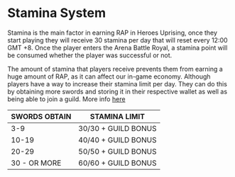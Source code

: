 # Stamina System

Stamina is the main factor in earning RAP in Heroes Uprising, once they start playing they will receive 30 stamina per day that will reset every 12:00 GMT +8. Once the player enters the Arena Battle Royal, a stamina point will be consumed whether the player was successful or not.

The amount of stamina that players receive prevents them from earning a huge amount of RAP, as it can affect our in-game economy. Although players have a way to increase their stamina limit per day. They can do this by obtaining more swords and storing it in their respective wallet as well as being able to join a guild. More info [here](https://docs.heroesuprising.com/game-features/guild-system)

| SWORDS OBTAIN | STAMINA LIMIT       |
| ------------- | ------------------- |
| 3-9           | 30/30 + GUILD BONUS |
| 10-19         | 40/40 + GUILD BONUS |
| 20-29         | 50/50 + GUILD BONUS |
| 30 - OR MORE  | 60/60 + GUILD BONUS |
